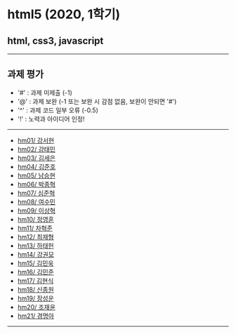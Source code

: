 # html5 (2020, 1학기)
## html, css3, javascript
---
## 과제 평가
- '#' : 과제 미제출 (-1)
- '@' : 과제 보완 (-1 또는 보완 시 감점 없음, 보완이 안되면 '#')
- '^' : 과제 코드 일부 오류 (-0.5)
- '!' : 노력과 아이디어 인정!

***
- [hm01/ 강서현](https://github.com)
- [hm02/ 강태민](https://github.com)
- [hm03/ 김세은](https://github.com)
- [hm04/ 김준호](https://github.com)
- [hm05/ 남승현](https://github.com)
- [hm06/ 박종혁](https://github.com)
- [hm07/ 심준혁](https://github.com)
- [hm08/ 여수민](https://github.com)
- [hm09/ 이상혁](https://github.com)
- [hm10/ 정영훈](https://github.com)
- [hm11/ 차혁준](https://github.com)
- [hm12/ 최재형](https://github.com)
- [hm13/ 하태헌](https://github.com)
- [hm14/ 강권모](https://github.com)
- [hm15/ 김민욱](https://github.com)
- [hm16/ 김민준](https://github.com)
- [hm17/ 김현식](https://github.com)
- [hm18/ 신종원](https://github.com)
- [hm19/ 장성운](https://github.com)
- [hm20/ 조재윤](https://github.com)
- [hm21/ 경명아](https://github.com)

***

